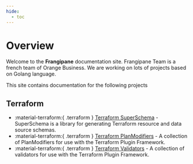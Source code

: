 ```yaml
---
hide:
  - toc
---
```


# Overview

Welcome to the **Frangipane** documentation site.
Frangipane Team is a french team of Orange Business. We are working on lots of projects based on Golang language.

This site contains documentation for the following projects

## Terraform

* :material-terraform:{ .terraform } [Terraform SuperSchema](terraform/superschema/why/) - SuperSchema is a library for generating Terraform resource and data source schemas.
* :material-terraform:{ .terraform } [Terraform PlanModifiers](terraform/planmodifiers/getting-started/) - A collection of PlanModifiers for use with the Terraform Plugin Framework.
* :material-terraform:{ .terraform } [Terraform Validators](terraform/validators/getting-started/) - A collection of validators for use with the Terraform Plugin Framework.
